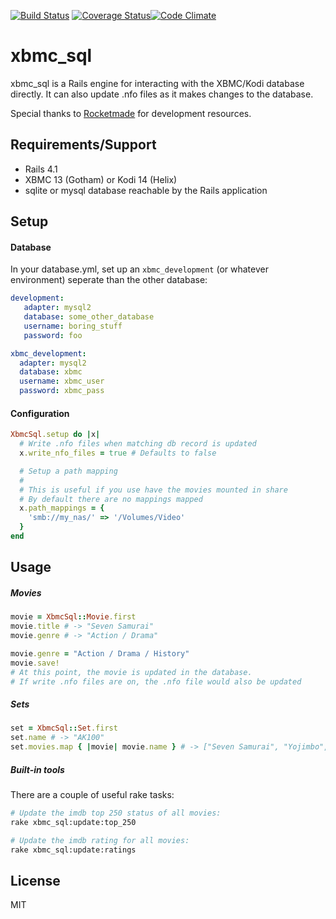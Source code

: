 [![Build Status](https://secure.travis-ci.org/JustinAiken/xbmc_sql.png?branch=master)](http://travis-ci.org/JustinAiken/xbmc_sql) [![Coverage Status](https://coveralls.io/repos/JustinAiken/xbmc_sql/badge.png?branch=master)](https://coveralls.io/r/JustinAiken/xbmc_sql?branch=master)[![Code Climate](https://codeclimate.com/github/JustinAiken/xbmc_sql/badges/gpa.svg)](https://codeclimate.com/github/JustinAiken/xbmc_sql)

# xbmc_sql

xbmc_sql is a Rails engine for interacting with the XBMC/Kodi database directly.  It can also update .nfo files as it makes changes to the database.

Special thanks to [Rocketmade](http://www.rocketmade.com/) for development resources.

## Requirements/Support

- Rails 4.1
- XBMC 13 (Gotham) or Kodi 14 (Helix)
- sqlite or mysql database reachable by the Rails application

## Setup

#### Database

In your database.yml, set up an `xbmc_development` (or whatever environment) seperate than the other database:

```yaml
development:
   adapter: mysql2
   database: some_other_database
   username: boring_stuff
   password: foo

xbmc_development:
  adapter: mysql2
  database: xbmc
  username: xbmc_user
  password: xbmc_pass
```

#### Configuration

```ruby
XbmcSql.setup do |x|
  # Write .nfo files when matching db record is updated
  x.write_nfo_files = true # Defaults to false

  # Setup a path mapping
  #
  # This is useful if you use have the movies mounted in share
  # By default there are no mappings mapped
  x.path_mappings = {
    'smb://my_nas/' => '/Volumes/Video'
  }
end
```

## Usage

##### Movies
```ruby
movie = XbmcSql::Movie.first
movie.title # -> "Seven Samurai"
movie.genre # -> "Action / Drama"

movie.genre = "Action / Drama / History"
movie.save!
# At this point, the movie is updated in the database.
# If write .nfo files are on, the .nfo file would also be updated
```

##### Sets

```ruby
set = XbmcSql::Set.first
set.name # -> "AK100"
set.movies.map { |movie| movie.name } # -> ["Seven Samurai", "Yojimbo",... ]
```

##### Built-in tools

There are a couple of useful rake tasks:

```bash
# Update the imdb top 250 status of all movies:
rake xbmc_sql:update:top_250

# Update the imdb rating for all movies:
rake xbmc_sql:update:ratings
```

## License

MIT

